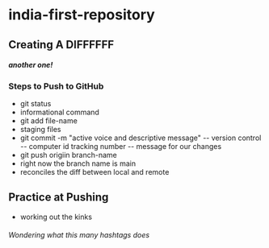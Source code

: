 # india-first-repository

## Creating A DIFFFFFF

##### another one! 

### Steps to Push to GitHub
- git status
- informational command
- git add file-name
- staging files
- git commit -m "active voice and descriptive message"
-- version control
-- computer id tracking number
-- message for our changes
- git push origiin branch-name
- right now the branch name is main 
- reconciles the diff between local and remote

## Practice at Pushing 
- working out the kinks
###### Wondering what this many hashtags does